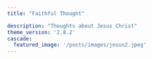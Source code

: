 ```yaml
---
title: "Faithful Thought"

description: "Thoughts about Jesus Christ"
theme_version: '2.8.2'
cascade:
  featured_image: '/posts/images/jesus2.jpeg'
---
```




